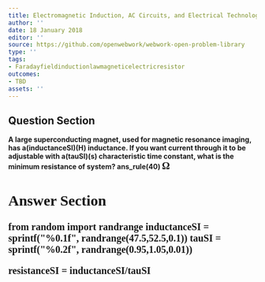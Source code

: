 ```yaml
---
title: Electromagnetic Induction, AC Circuits, and Electrical Technologies - RL Circuits
author: ''
date: 18 January 2018
editor: ''
source: https://github.com/openwebwork/webwork-open-problem-library
type: ''
tags:
- Faradayfieldinductionlawmagneticelectricresistor
outcomes:
- TBD
assets: ''
---
```


## Question Section 

<b>
A large superconducting magnet, used for magnetic resonance imaging, has a(inductanceSI)(H) inductance. If you want current through it to be adjustable with a(tauSI)(s) characteristic time constant, what is the minimum resistance of system?
ans_rule(40) <span style="font-family: 'Times'; font-size: 20px";>&Omega;<span>



## Answer Section

from random import randrange
inductanceSI = sprintf("%0.1f", randrange(47.5,52.5,0.1))
tauSI = sprintf("%0.2f", randrange(0.95,1.05,0.01))

resistanceSI = inductanceSI/tauSI